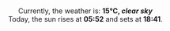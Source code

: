 <p  align="center"><br/>Currently, the weather is: <b> 15°C, <i>clear sky</i></b></br>Today, the sun rises at <b>05:52</b> and sets at <b>18:41</b>.</p>